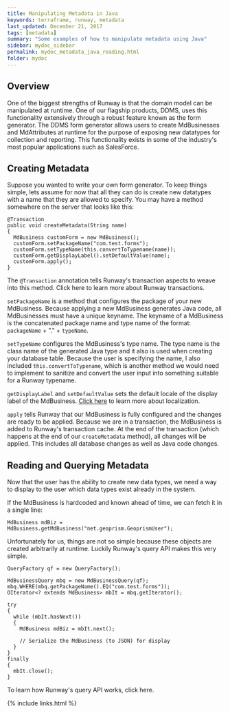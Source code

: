 ```yaml
---
title: Manipulating Metadata in Java
keywords: terraframe, runway, metadata
last_updated: December 21, 2017
tags: [metadata]
summary: "Some examples of how to manipulate metadata using Java"
sidebar: mydoc_sidebar
permalink: mydoc_metadata_java_reading.html
folder: mydoc
---
```


## Overview

One of the biggest strengths of Runway is that the domain model can be manipulated at runtime. One of our flagship products, DDMS, uses this functionality extensively through a robust feature known as the form generator. The DDMS form generator allows users to create MdBusinesses and MdAttributes at runtime for the purpose of exposing new datatypes for collection and reporting. This functionality exists in some of the industry's most popular applications such as SalesForce.

## Creating Metadata

Suppose you wanted to write your own form generator. To keep things simple, lets assume for now that all they can do is create new datatypes with a name that they are allowed to specify. You may have a method somewhere on the server that looks like this:

```
@Transaction
public void createMetadata(String name)
{
  MdBusiness customForm = new MdBusiness();
  customForm.setPackageName("com.test.forms");
  customForm.setTypeName(this.convertToTypename(name));
  customForm.getDisplayLabel().setDefaultValue(name);
  customForm.apply();
}
```

The `@Transaction` annotation tells Runway's transaction aspects to weave into this method. Click here to learn more about Runway transactions.

`setPackageName` is a method that configures the package of your new MdBusiness. Because applying a new MdBusiness generates Java code, all MdBusinesses must have a unique keyname. The keyname of a MdBusiness is the concatenated package name and type name of the format: `packageName` + "." + `typeName`.

`setTypeName` configures the MdBusiness's type name. The type name is the class name of the generated Java type and it also is used when creating your database table. Because the user is specifying the name, I also included `this.convertToTypename`, which is another method we would need to implement to sanitize and convert the user input into something suitable for a Runway typename.

`getDisplayLabel` and `setDefaultValue` sets the default locale of the display label of the MdBusiness. [Click here](/mydoc_localization_introduction.html) to learn more about localization.

`apply` tells Runway that our MdBusiness is fully configured and the changes are ready to be applied. Because we are in a transaction, the MdBusiness is added to Runway's transaction cache. At the end of the transaction (which happens at the end of our `createMetadata` method), all changes will be applied. This includes all database changes as well as Java code changes.

## Reading and Querying Metadata

Now that the user has the ability to create new data types, we need a way to display to the user which data types exist already in the system.

If the MdBusiness is hardcoded and known ahead of time, we can fetch it in a single line:

```
MdBusiness mdBiz = MdBusiness.getMdBusiness("net.geoprism.GeoprismUser");
```

Unfortunately for us, things are not so simple because these objects are created arbitrarily at runtime. Luckily Runway's query API makes this very simple.

```
QueryFactory qf = new QueryFactory();

MdBusinessQuery mbq = new MdBusinessQuery(qf);
mbq.WHERE(mbq.getPackageName().EQ("com.test.forms"));
OIterator<? extends MdBusiness> mbIt = mbq.getIterator();

try
{
  while (mbIt.hasNext())
  {
    MdBusiness mdBiz = mbIt.next();
    
    // Serialize the MdBusiness (to JSON) for display
  }
}
finally
{
  mbIt.close();
}
```

To learn how Runway's query API works, click here.

{% include links.html %}
